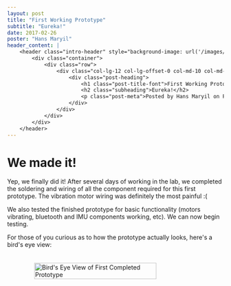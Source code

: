 ```yaml
---
layout: post
title: "First Working Prototype"
subtitle: "Eureka!"
date: 2017-02-26
poster: "Hans Maryil"
header_content: |
    <header class="intro-header" style="background-image: url('/images/background/bg_21.jpg')">
        <div class="container">
            <div class="row">
                <div class="col-lg-12 col-lg-offset-0 col-md-10 col-md-offset-1">
                    <div class="post-heading">
                        <h1 class="post-title-font">First Working Prototype</h1>
                        <h2 class="subheading">Eureka!</h2>
                        <p class="post-meta">Posted by Hans Maryil on February 26, 2017</p>
                    </div>
                </div>
            </div>
        </div>
    </header>
---
```


# We made it!

Yep, we finally did it! After several days of working in the lab, we completed the soldering and wiring of all the component required for this first prototype.  The vibration motor wiring was definitely the most painful :(

We also tested the finished prototype for basic functionality (motors vibrating, bluetooth and IMU components working, etc).  We can now begin testing.

For those of you curious as to how the prototype actually looks, here's a bird's eye view:

<div style="display: flex; justify-content: center;">
    <img src="/images/blog/2017-02-26/prototype_birds_eye_view.jpg" alt="Bird's Eye View of First Completed Prototype" width="75%" height="75%" style="padding:20px" />
</div>
